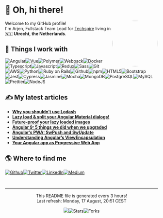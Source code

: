 
<h1>👋 Oh, hi there!</h1><img align="right" width="150" height="150" src="https://github.com/arjenbrandenburgh.png?size=150" style="border-radius:50%"/>
<p>Welcome to my GitHub profile! <br/> I'm Arjen, Fullstack Team Lead for <a href="https://www.techspire.nl" target="_blank">Techspire</a> living in 🇳🇱 <b>Utrecht, the Netherlands</b>.</p>
<h2>🔧 Things I work with</h2>
<p><img alt="Angular" src="https://img.shields.io/badge/-Angular-311c87?style=flat-square&logo=angular&logoColor=white"/><img alt="Vue" src="https://img.shields.io/badge/-Vue-311c87?style=flat-square&logo=vue.js&logoColor=white"/><img alt="Polymer" src="https://img.shields.io/badge/-Polymer-381b84?style=flat-square&logo=polymer-project&logoColor=white"/><img alt="Webpack" src="https://img.shields.io/badge/-Webpack-3f1a80?style=flat-square&logo=webpack&logoColor=white"/><img alt="Docker" src="https://img.shields.io/badge/-Docker-46197d?style=flat-square&logo=docker&logoColor=white"/><img alt="Typescript" src="https://img.shields.io/badge/-Typescript-4d1879?style=flat-square&logo=typescript&logoColor=white"/><img alt="Javascript" src="https://img.shields.io/badge/-Javascript-531676?style=flat-square&logo=javascript&logoColor=white"/><img alt="Redux" src="https://img.shields.io/badge/-Redux-5a1572?style=flat-square&logo=redux&logoColor=white"/><img alt="Sass" src="https://img.shields.io/badge/-Sass-61146f?style=flat-square&logo=sass&logoColor=white"/><img alt="Git" src="https://img.shields.io/badge/-Git-68136b?style=flat-square&logo=git&logoColor=white"/><img alt="AWS" src="https://img.shields.io/badge/-AWS-6f1268?style=flat-square&logo=amazon-aws&logoColor=white"/><img alt="Python" src="https://img.shields.io/badge/-Python-761165?style=flat-square&logo=python&logoColor=white"/><img alt="Ruby on Rails" src="https://img.shields.io/badge/-Ruby on Rails-7d1061?style=flat-square&logo=ruby-on-rails&logoColor=white"/><img alt="Github" src="https://img.shields.io/badge/-Github-840f5e?style=flat-square&logo=github&logoColor=white"/><img alt="npm" src="https://img.shields.io/badge/-npm-8a0d5a?style=flat-square&logo=npm&logoColor=white"/><img alt="HTML5" src="https://img.shields.io/badge/-HTML5-910c57?style=flat-square&logo=html5&logoColor=white"/><img alt="Bootstrap" src="https://img.shields.io/badge/-Bootstrap-980b53?style=flat-square&logo=bootstrap&logoColor=white"/><img alt="Jest" src="https://img.shields.io/badge/-Jest-9f0a50?style=flat-square&logo=jest&logoColor=white"/><img alt="Cypress" src="https://img.shields.io/badge/-Cypress-a6094d?style=flat-square&logo=cypress&logoColor=white"/><img alt="Jasmine" src="https://img.shields.io/badge/-Jasmine-ad0849?style=flat-square&logo=jasmine&logoColor=white"/><img alt="Mocha" src="https://img.shields.io/badge/-Mocha-b40746?style=flat-square&logo=mocha&logoColor=white"/><img alt="MongoDB" src="https://img.shields.io/badge/-MongoDB-bb0642?style=flat-square&logo=mongodb&logoColor=white"/><img alt="PostgreSQL" src="https://img.shields.io/badge/-PostgreSQL-c1043f?style=flat-square&logo=postgresql&logoColor=white"/><img alt="MySQL" src="https://img.shields.io/badge/-MySQL-c8033b?style=flat-square&logo=mysql&logoColor=white"/><img alt="Prettier" src="https://img.shields.io/badge/-Prettier-cf0238?style=flat-square&logo=prettier&logoColor=white"/><img alt="NodeJS" src="https://img.shields.io/badge/-NodeJS-d60134?style=flat-square&logo=Node.js&logoColor=white"/>
</p>
<h2>✍ My latest articles</h2>
<ul>
  <li><a href="https://medium.com/techspiration/why-you-shouldnt-use-lodash-f8504d7b7383?source=rss-4e994d74f767------2"><b>Why you shouldn’t use Lodash</b></a></li>
  <li><a href="https://medium.com/techspiration/lazy-load-split-your-angular-material-dialogs-61800e06173e?source=rss-4e994d74f767------2"><b>Lazy load &amp; split your Angular Material dialogs!</b></a></li>
  <li><a href="https://medium.com/techspiration/future-proof-your-lazy-loaded-images-16160bb51e58?source=rss-4e994d74f767------2"><b>Future-proof your lazy loaded images</b></a></li>
  <li><a href="https://medium.com/techspiration/angular-9-5-things-we-did-when-we-upgraded-75d0e1de0d4c?source=rss-4e994d74f767------2"><b>Angular 9: 5 things we did when we upgraded</b></a></li>
  <li><a href="https://medium.com/@arjenbrandenburgh/angulars-pwa-swpush-and-swupdate-15a7e5c154ac?source=rss-4e994d74f767------2"><b>Angular’s PWA: SwPush and SwUpdate</b></a></li>
  <li><a href="https://medium.com/dev-jam/understanding-angulars-viewencapsulation-5d8638859d4a?source=rss-4e994d74f767------2"><b>Understanding Angular’s ViewEncapsulation</b></a></li>
  <li><a href="https://medium.com/@arjenbrandenburgh/your-angular-app-as-progressive-web-app-e481043acf65?source=rss-4e994d74f767------2"><b>Your Angular app as Progressive Web App</b></a></li>
</ul>
<h2>🌎 Where to find me</h2>
<p><a href="https://github.com/arjenbrandenburgh" target="_blank"><img alt="Github" src="https://img.shields.io/badge/GitHub-%2312100E.svg?&style=for-the-badge&logo=Github&logoColor=white"/></a><a href="https://twitter.com/ArjenBrand" target="_blank"><img alt="Twitter" src="https://img.shields.io/badge/twitter-%231DA1F2.svg?&style=for-the-badge&logo=twitter&logoColor=white"/></a><a href="https://www.linkedin.com/in/arjen-brandenburgh" target="_blank"><img alt="LinkedIn" src="https://img.shields.io/badge/linkedin-%230077B5.svg?&style=for-the-badge&logo=linkedin&logoColor=white"/></a><a href="https://medium.com/@arjenbrandenburgh" target="_blank"><img alt="Medium" src="https://img.shields.io/badge/medium-%2312100E.svg?&style=for-the-badge&logo=medium&logoColor=white"/></a></p><br/>
<hr/>
<p align="center">This README file is generated every 3 hours!<br/>Last refresh: Monday, 17 August, 20:51 CEST</p>
<p align="center"><img src="https://github.com/arjenbrandenburgh/arjenbrandenburgh/workflows/README%20build/badge.svg"/><img alt="Stars" src="https://img.shields.io/github/stars/arjenbrandenburgh/arjenbrandenburgh?style=flat-square&labelColor=343b41"/><img alt="Forks" src="https://img.shields.io/github/forks/arjenbrandenburgh/arjenbrandenburgh?style=flat-square&labelColor=343b41"/></p>
